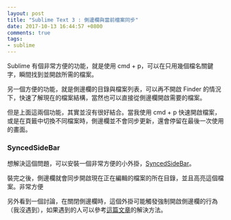 ```yaml
---
layout: post
title: "Sublime Text 3 : 側邊欄與當前檔案同步"
date: 2017-10-13 16:44:57 +0800
comments: true
tags:
- sublime
---
```

Sublime 有個非常方便的功能，就是使用 cmd + p，可以在只用幾個檔名關鍵字，瞬間找到並開啟所需的檔案。

另一個方便的功能，就是側邊欄的目錄與檔案列表，可以再不開啟 Finder 的情況下，快速了解現在的檔案結構，當然也可以直接從側邊欄開啟需要的檔案。
<!-- more --> 
但是上面這兩個功能，其實並沒有很好結合。當我使用 cmd + p 快速開啟檔案，或是在頁籤中切換不同檔案時，側邊欄並不會同步更新，還會停留在最後一次使用的畫面。

### SyncedSideBar

想解決這個問題，可以安裝一個非常方便的小外掛，[SyncedSideBar](https://github.com/TheSpyder/SyncedSideBar)。

裝完之後，側邊欄就會同步開啟現在正在編輯的檔案的所在目錄，並且高亮這個檔案。非常方便

另外看到一個討論，在關閉側邊欄時，這個外掛可能觸發強制開啟側邊欄的行為（我沒遇到），如果遇到的人可以參考[這篇文章](http://julianhigman.com/blog/2013/07/23/sublime-text-3-keyboard-shortcut-to-reveal-file-in-sidebar/)的解決方法。
